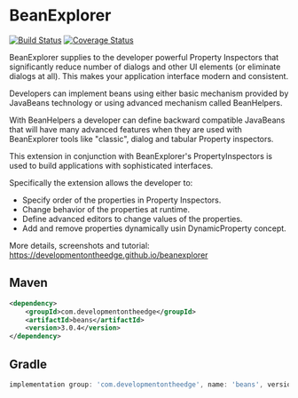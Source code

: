 # BeanExplorer 
[![Build Status](https://travis-ci.org/DevelopmentOnTheEdge/beanexplorer.svg?branch=master)](https://travis-ci.org/DevelopmentOnTheEdge/beanexplorer) [![Coverage Status](https://coveralls.io/repos/github/DevelopmentOnTheEdge/beanexplorer/badge.svg?branch=master)](https://coveralls.io/github/DevelopmentOnTheEdge/beanexplorer?branch=master)

BeanExplorer supplies to the developer powerful Property Inspectors that significantly reduce number of dialogs and other UI elements (or eliminate dialogs at all). 
This makes your application interface modern and consistent.

Developers can implement beans using either basic mechanism provided by JavaBeans technology or using advanced mechanism called BeanHelpers.

With BeanHelpers a developer can define backward compatible JavaBeans that will have many advanced features when they are used with BeanExplorer tools like "classic", dialog and tabular Property inspectors.

This extension in conjunction with BeanExplorer's PropertyInspectors is used to build applications with sophisticated interfaces.

Specifically the extension allows the developer to:
* Specify order of the properties in Property Inspectors.
* Change behavior of the properties at runtime.
* Define advanced editors to change values of the properties.
* Add and remove properties dynamically usin DynamicProperty concept.

More details, screenshots and tutorial: https://developmentontheedge.github.io/beanexplorer

## Maven

```xml
<dependency>
    <groupId>com.developmentontheedge</groupId>
    <artifactId>beans</artifactId>
    <version>3.0.4</version>
</dependency>
```

## Gradle

```groovy
implementation group: 'com.developmentontheedge', name: 'beans', version: '3.0.4'
```
